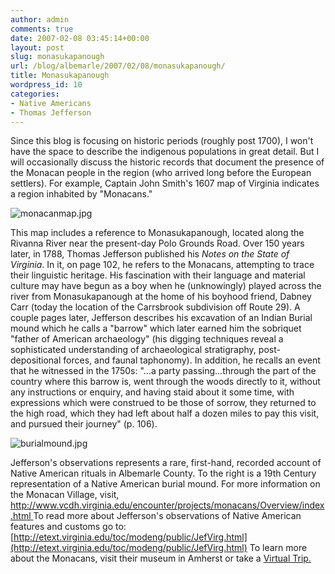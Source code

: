 ```yaml
---
author: admin
comments: true
date: 2007-02-08 03:45:14+00:00
layout: post
slug: monasukapanough
url: /blog/albemarle/2007/02/08/monasukapanough/
title: Monasukapanough
wordpress_id: 10
categories:
- Native Americans
- Thomas Jefferson
---
```


Since this blog is focusing on historic periods (roughly post 1700), I won't have the space to describe the indigenous populations in great detail. But I will occasionally discuss the historic records that document the presence of the Monacan people in the region (who arrived long before the European settlers). For example, Captain John Smith's 1607 map of Virginia indicates a region inhabited by "Monacans." 

![monacanmap.jpg](/wp-content/uploads/2007/02/monacanmap.thumbnail.jpg)

This map includes a reference to Monasukapanough, located along the Rivanna River near the present-day Polo Grounds Road. Over 150 years later, in 1788, Thomas Jefferson published his _Notes on the State of Virginia_. In it, on page 102, he refers to the Monacans, attempting to trace their linguistic heritage. His fascination with their language and material culture may have begun as a boy when he (unknowingly) played across the river from Monasukapanough at the home of his boyhood friend, Dabney Carr (today the location of the Carrsbrook subdivision off Route 29). A couple pages later, Jefferson describes his excavation of an Indian Burial mound which he calls a "barrow" which later earned him the sobriquet "father of American archaeology" (his digging techniques reveal a sophisticated understanding of archaeological stratigraphy, post-depositional forces, and faunal taphonomy). In addition, he recalls an event that he witnessed in the 1750s: "...a party passing...through the part of the country where this barrow is, went through the woods directly to it, without any instructions or enquiry, and having staid about it some time, with expressions which were construed to be those of sorrow, they returned to the high road, which they had left about half a dozen miles to pay this visit, and pursued their journey" (p. 106).

![burialmound.jpg](/wp-content/uploads/2007/02/burialmound.thumbnail.jpg)

Jefferson's observations represents a rare, first-hand, recorded account of Native American rituals in Albemarle County. To the right is a 19th Century representation of a Native American burial mound.
For more information on the Monacan Village, visit, [http://www.vcdh.virginia.edu/encounter/projects/monacans/Overview/index.html
](http://www.vcdh.virginia.edu/encounter/projects/monacans/Overview/index.html
)To read more about Jefferson's observations of Native American features and customs go to: [http://etext.virginia.edu/toc/modeng/public/JefVirg.html](http://etext.virginia.edu/toc/modeng/public/JefVirg.html)
To learn more about the Monacans, visit their museum in Amherst or take a [Virtual Trip.](http://www.monacannation.com/museum.shtml)
